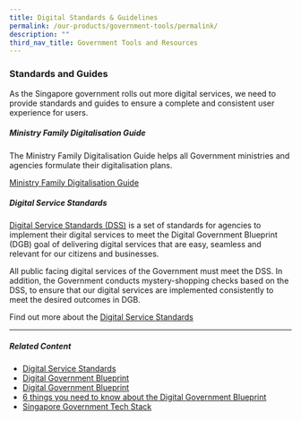 ```yaml
---
title: Digital Standards & Guidelines
permalink: /our-products/government-tools/permalink/
description: ""
third_nav_title: Government Tools and Resources
---
```

### **Standards and Guides**

As the Singapore government rolls out more digital services, we need to provide standards and guides to ensure a complete and consistent user experience for users.

##### **Ministry Family Digitalisation Guide**

The Ministry Family Digitalisation Guide helps all Government ministries and agencies formulate their digitalisation plans.

[Ministry Family Digitalisation Guide](https://www.tech.gov.sg/files/digital-transformation/ministry-family-digitalisation-guide.pdf)

##### **Digital Service Standards**

[Digital Service Standards (DSS)](https://www.tech.gov.sg/digital-service-standards/) is a set of standards for agencies to implement their digital services to meet the Digital Government Blueprint (DGB) goal of delivering digital services that are easy, seamless and relevant for our citizens and businesses.

All public facing digital services of the Government must meet the DSS. In addition, the Government conducts mystery-shopping checks based on the DSS, to ensure that our digital services are implemented consistently to meet the desired outcomes in DGB.

Find out more about the [Digital Service Standards](https://www.tech.gov.sg/digital-service-standards/)

* * *

##### **Related Content**

*   [Digital Service Standards](https://www.tech.gov.sg/digital-service-standards/?utm_medium=recommender_0&utm_source=aHR0cHM6Ly93d3cudGVjaC5nb3Yuc2cvZGlnaXRhbC1zdGFuZGFyZHMtYW5kLWd1aWRlcy8=&utm_content=aHR0cHM6Ly93d3cudGVjaC5nb3Yuc2cvZGlnaXRhbC1zZXJ2aWNlLXN0YW5kYXJkcy8=)
*   [Digital Government Blueprint](https://www.tech.gov.sg/digital-government-blueprint/?utm_medium=recommender_1&utm_source=aHR0cHM6Ly93d3cudGVjaC5nb3Yuc2cvZGlnaXRhbC1zdGFuZGFyZHMtYW5kLWd1aWRlcy8=&utm_content=aHR0cHM6Ly93d3cudGVjaC5nb3Yuc2cvZGlnaXRhbC1nb3Zlcm5tZW50LWJsdWVwcmludC8=)
*   [Digital Government Blueprint](https://www.tech.gov.sg/media/technews/digital-government-blueprint?utm_medium=recommender_2&utm_source=aHR0cHM6Ly93d3cudGVjaC5nb3Yuc2cvZGlnaXRhbC1zdGFuZGFyZHMtYW5kLWd1aWRlcy8=&utm_content=aHR0cHM6Ly93d3cudGVjaC5nb3Yuc2cvbWVkaWEvdGVjaG5ld3MvZGlnaXRhbC1nb3Zlcm5tZW50LWJsdWVwcmludA==)
*   [6 things you need to know about the Digital Government Blueprint](https://www.tech.gov.sg/media/technews/6-things-you-need-to-know-about-the-digital-government-blueprint?utm_medium=recommender_3&utm_source=aHR0cHM6Ly93d3cudGVjaC5nb3Yuc2cvZGlnaXRhbC1zdGFuZGFyZHMtYW5kLWd1aWRlcy8=&utm_content=aHR0cHM6Ly93d3cudGVjaC5nb3Yuc2cvbWVkaWEvdGVjaG5ld3MvNi10aGluZ3MteW91LW5lZWQtdG8ta25vdy1hYm91dC10aGUtZGlnaXRhbC1nb3Zlcm5tZW50LWJsdWVwcmludA==)
*   [Singapore Government Tech Stack](https://www.tech.gov.sg/products-and-services/singapore-government-tech-stack/?utm_medium=recommender_4&utm_source=aHR0cHM6Ly93d3cudGVjaC5nb3Yuc2cvZGlnaXRhbC1zdGFuZGFyZHMtYW5kLWd1aWRlcy8=&utm_content=aHR0cHM6Ly93d3cudGVjaC5nb3Yuc2cvcHJvZHVjdHMtYW5kLXNlcnZpY2VzL3NpbmdhcG9yZS1nb3Zlcm5tZW50LXRlY2gtc3RhY2sv)

[](mailto:?Subject=Digital%20Standards%20and%20Guides&Body=%20https://www.tech.gov.sg/digital-standards-and-guides/)

[](http://www.facebook.com/sharer.php?u=https://www.tech.gov.sg/digital-standards-and-guides/)

[](https://www.linkedin.com/sharing/share-offsite/?url=https://www.tech.gov.sg/digital-standards-and-guides/&title=Digital%20Standards%20and%20Guides)
